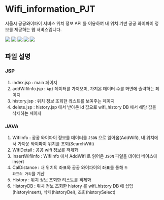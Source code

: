 # Wifi_information_PJT

서울시 공공와이파이 서비스 위치 정보 API 를 이용하여 내 위치 기반 공공 와이파이 정보를 제공하는 웹 서비스입니다.

<div>
  <img src="https://img.shields.io/badge/JavaScript-F7DF1E?style=flat&logo=JavaScript&logoColor=white"/>
  <img src="https://img.shields.io/badge/MariaDB_Foundation-1F305F?style=flat&logo=MariaDB&Foundation&logoColor=white"/>
	<img src="https://img.shields.io/badge/Java-007396?style=flat&logo=Java&logoColor=white" />
	<img src="https://img.shields.io/badge/HTML5-E34F26?style=flat&logo=HTML5&logoColor=white" />
	<img src="https://img.shields.io/badge/CSS3-1572B6?style=flat&logo=CSS3&logoColor=white" />
</div>

## 파일 설명
### JSP 
1. index.jsp : main 페이지
2. addWifiInfo.jsp : <code>Api</code> 데이터를 가져오며, 가져온 데이터 수를 화면에 출력하는 페이지
3. history.jsp : 위치 정보 조회한 리스트를 보여주는 페이지
4. delete.jsp : history.jsp 에서 받아온 id 값으로 wifi_history DB 에서 해당 값을 삭제하는 페이지

### JAVA
1. WifiInfo : 공공 와이파이 정보를 데이터를 <code>JSON</code> 으로 읽어옴(AddWifi), 내 위치에서 가까운 와이파이 위치를 조회(SearchWifi)
2. WifiDetail : 공공 wifi 정보를 객체화
3. InsertWifiInfo : WifiInfo 에서 AddWifi 로 읽어온 <code>JSON</code> 파일을 데이터 베이스에 insert
4. CalDistance : 내 위치의 좌표와 공공 와이파이의 좌표를 통해 <code>두 좌표의 거리</code>를 계산
5. History : 위치 정보 조회한 리스트를 객체화
6. HistoryDB : 위치 정보 조회한 history 를 wifi_history DB 에 삽입(historyInsert), 삭제(historyDel), 조회(historySelect)
